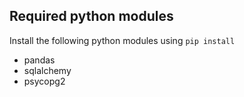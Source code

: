 ## Required python modules

Install the following python modules using `pip install`

* pandas
* sqlalchemy
* psycopg2
